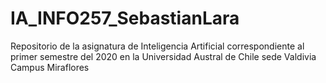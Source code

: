 # IA_INFO257_SebastianLara

Repositorio de la asignatura de Inteligencia Artificial correspondiente al primer semestre del 2020 en la Universidad Austral de Chile sede Valdivia Campus Miraflores
